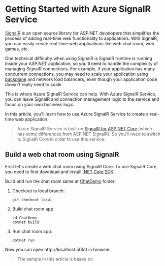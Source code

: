 # Getting Started with Azure SignalR Service

[SignalR](https://www.asp.net/signalr) is an open source library for ASP.NET developers that simplifies the process of adding real-time web functionality to applications. With SignalR, you can easily create real-time web applications like web chat room, web games, etc.

One technical difficulty when using SignalR is SignalR runtime is running inside your ASP.NET application, so you'll need to handle the complexity of managing SignalR connections. For example, if your application has many concurrent connections, you may need to scale your application using [backplane](https://docs.microsoft.com/en-us/aspnet/signalr/overview/performance/scaleout-in-signalr) and network load balancers, even though your application code doesn't really need to scale.

This is where Azure SignalR Service can help. With Azure SignalR Service, you can leave SignalR and connection management logic to the service and focus on your own business logic.

In this article, you'll learn how to use Azure SignalR Service to create a real-time web application.

> Azure SignalR Service is built on [SignalR for ASP.NET Core](https://github.com/aspnet/SignalR) (which has some differences from ASP.NET SignalR). So you'll need to switch to SignalR Core in order to use this service.

## Build a web chat room using SignalR
First let's create a web chat room using SignalR Core. To use SignalR Core, you need to first download and install [.NET Core SDK](https://www.microsoft.com/net/learn/get-started).

Build and run the chat room same at [ChatDemo](ChatDemo) folder:
1. Checkout to local branch:
   ```
   git checkout local
   ```
2. Build chat room app:
   ```
   cd ChatDemo
   dotnet build
   ```
3. Run chat room app:
   ```
   dotnet run
   ```

Now you can open http://localhost:5050 in browser.



> The sample in this article is based on 